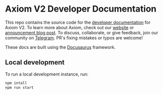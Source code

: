 # Axiom V2 Developer Documentation

This repo contains the source code for the [developer documentation](https://docs.axiom.xyz) for Axiom V2. To learn more about Axiom, check out our [website](https://axiom.xyz) or [announcement blog post](https://blog.axiom.xyz/introducing-v2/). To discuss, collaborate, or give feedback, join our community on [Telegram](https://t.me/axiom_discuss). PR's fixing mistakes or typos are welcome!

These docs are built using the [Docusaurus](https://docusaurus.io/) framework.

## Local development

To run a local development instance, run:

```bash
npm intall
npm run start
```
